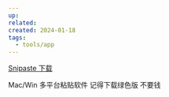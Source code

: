 ```yaml
---
up: 
related: 
created: 2024-01-18
tags:
  - tools/app
---
```

[Snipaste 下载](https://zh.snipaste.com/download.html)

Mac/Win 多平台粘贴软件
记得下载绿色版 不要钱